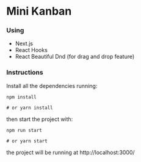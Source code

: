 # Mini Kanban


### Using
* Next.js
* React Hooks
* React Beautiful Dnd (for drag and drop feature)

### Instructions

Install all the dependencies running:

```shell
npm install

# or yarn install
```

then start the project with:

```shell
npm run start

# or yarn start
```

the project will be running at http://localhost:3000/
